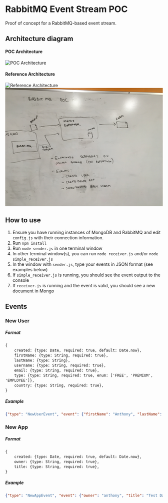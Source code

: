 # RabbitMQ Event Stream POC

Proof of concept for a RabbitMQ-based event stream.


## Architecture diagram
#### POC Architecture
![POC Architecture](/images/poc.png "POC Architecture")

#### Reference Architecture
![Reference Architecture](/images/reference.png "Reference Architecture")
![Reference Architecture Reference](/images/IMG_1619.JPG "Reference Architecture Reference")

## How to use
1. Ensure you have running instances of MongoDB and RabbitMQ and edit `config.js` with their connection information.
2. Run `npm install`
3. Run `node sender.js` in one terminal window
4. In other terminal window(s), you can run `node receiver.js` and/or `node simple_receiver.js`
5. In the window with `sender.js`, type your events in JSON format (see examples below)
6. If `simple_receiver.js` is running, you should see the event output to the console
7. If `receiver.js` is running and the event is valid, you should see a new document in Mongo


## Events

### New User
##### Format
```
{
	created: {type: Date, required: true, default: Date.now},
	firstName: {type: String, required: true},
	lastName: {type: String},
	username: {type: String, required: true},
	email: {type: String, required: true},
	type: {type: String, required: true, enum: ['FREE', 'PREMIUM', 'EMPLOYEE']},
	country: {type: String, required: true},
}
```
##### Example
```json
{"type": "NewUserEvent", "event": {"firstName": "Anthony", "lastName": "Nguyen", "username": "anthony", "email": "anthony.nguyen@qlik.com", "type": "EMPLOYEE", "country": "Canada"}}
```

### New App
##### Format
```
{
	created: {type: Date, required: true, default: Date.now},
	owner: {type: String, required: true},
	title: {type: String, required: true},
}
```

##### Example
```json
{"type": "NewAppEvent", "event": {"owner": "anthony", "title": "Test Dashboard"}}
```
